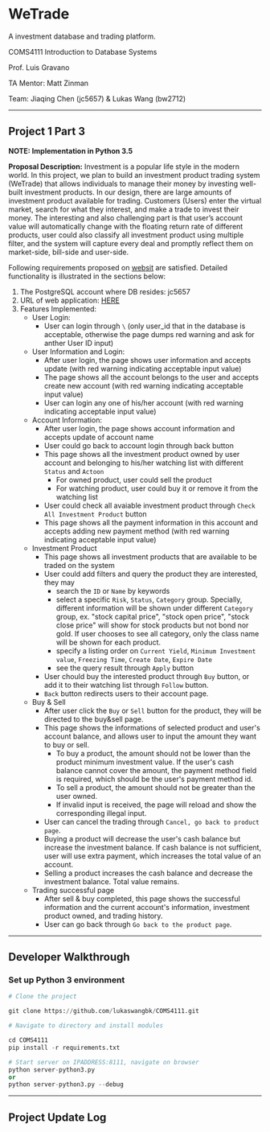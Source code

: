 # WeTrade

A investment database and trading platform.

COMS4111 Introduction to Database Systems

Prof. Luis Gravano

TA Mentor: Matt Zinman

Team: Jiaqing Chen (jc5657) & Lukas Wang (bw2712)

---

## Project 1 Part 3

**NOTE: Implementation in Python 3.5**

**Proposal Description:** Investment is a popular life style in the modern world. In this project, we plan to build an investment product trading system (WeTrade) that allows individuals to manage their money by investing well-built investment products. In our design, there are large amounts of investment product available for trading. Customers (Users) enter the virtual market, search for what they interest, and make a trade to invest their money. The interesting and also challenging part is that user’s account value will automatically change with the floating return rate of different products, user could also classify all investment product using multiple filter, and the system will capture every deal and promptly reflect them on market-side, bill-side and user-side.

Following requirements proposed on [websit](http://www.cs.columbia.edu/~gravano/cs4111/Proj1-3/) are satisfied. Detailed functionality is illustrated in the sections below:

1. The PostgreSQL account where DB resides: jc5657
2. URL of web application: [HERE](http://34.138.131.47:8111/)
3. Features Implemented:
    - User Login:
        - User can login through `\` (only user_id that in the database is acceptable, otherwise the page dumps red warning and ask for anther User ID input)
    - User Information and Login:
        - After user login, the page shows user information and accepts update (with red warning indicating acceptable input value)
        - The page shows all the account belongs to the user and accepts create new account (with red warning indicating acceptable input value)
        - User can login any one of his/her account (with red warning indicating acceptable input value)
    - Account Information:
        - After user login, the page shows account information and accepts update of account name
        - User could go back to account login through back button
        - This page shows all the investment product owned by user account and belonging to his/her watching list with different `Status` and `Actoon`
          - For owned product, user could sell the product
          - For watching product, user could buy it or remove it from the watching list
        - User could check all avaiable investment product through `Check All Investment Product` button
        - This page shows all the payment information in this account and accepts adding new payment method (with red warning indicating acceptable input value)
    - Investment Product
        - This page shows all investment products that are available to be traded on the system
        - User could add filters and query the product they are interested, they may
            - search the `ID` or `Name` by keywords
            - select a specific `Risk`, `Status`, `Category` group. Specially, different information will be shown under different `Category` group, ex. "stock capital price", "stock open price", "stock close price" will show for stock products but not bond nor gold. If user chooses to see all category, only the class name will be shown for each product.
            - specify a listing order on `Current Yield`, `Minimum Investment value`, `Freezing Time`, `Create Date`, `Expire Date`
            - see the query result through `Apply` button
        - User chould buy the interested product through `Buy` button, or add it to their watching list through `Follow` button. 
        - `Back` button redirects users to their account page.
    - Buy & Sell
        - After user click the `Buy` or `Sell` button for the product, they will be directed to the buy&sell page.
        - This page shows the informations of selected product and user's account balance, and allows user to input the amount they want to buy or sell.
            - To buy a product, the amount should not be lower than the product minimum investment value. If the user's cash balance cannot cover the amount, the payment method field is required, which should be the user's payment method id.
            - To sell a product, the amount should not be greater than the user owned.
            - If invalid input is received, the page will reload and show the corresponding illegal input.
        - User can cancel the trading through `Cancel, go back to product page`.
        - Buying a product will decrease the user's cash balance but increase the investment balance. If cash balance is not sufficient, user will use extra payment, which increases the total value of an account.
        - Selling a product increases the cash balance and decrease the investment balance. Total value remains.
    - Trading successful page
        - After sell & buy completed, this page shows the successful information and the current account's information, investment product owned, and trading history.
        - User can go back through `Go back to the product page`.

---

## Developer Walkthrough

### Set up Python 3 environment

```py
# Clone the project

git clone https://github.com/lukaswangbk/COMS4111.git

# Navigate to directory and install modules

cd COMS4111
pip install -r requirements.txt

# Start server on IPADDRESS:8111, navigate on browser
python server-python3.py
or 
python server-python3.py --debug
```

---

## Project Update Log